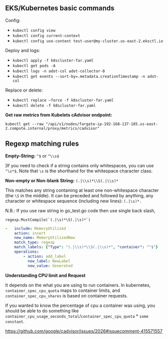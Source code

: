## EKS/Kubernetes basic commands
Config:
- `kubectl config view`
- `kubectl config current-context`
- `kubectl config use-context test-user@my-cluster.us-east-2.eksctl.io`

Deploy and logs:
- `kubectl apply -f k8scluster-far.yaml`
- `kubectl get pods -A`
- `kubectl logs -n adot-col adot-collector-0`
- `kubectl get events --sort-by=.metadata.creationTimestamp -n adot-col`

Replace or delete:
- `kubectl replace —force -f k8scluster-far.yaml`
- `kubectl delete -f k8scluster-far.yaml`

**Get raw metrics from Kubelets cAdvisor endpoint:**

`kubectl get --raw "/api/v1/nodes/fargate-ip-192-168-137-185.us-east-2.compute.internal/proxy/metrics/cadvisor"`

## Regexp matching rules
**Empty-String:** `^$` or `^\\s$`

]If you need to check if a string contains only whitespaces, you can use `^\s*$`. Note that `\s` is the shorthand for the whitespace character class.

**Non-empty or Non-blank String:** `(.|\\s)*\\S(.|\\s)*`

This matches any string containing at least one non-whitespace character (the `\S` in the middle). It can be preceded and followed by anything, any character or whitespace sequence (including new lines): `(.|\s)*.`

N.B.: If you use raw string in go_test.go code then use single back slash, 
```
regexp.MustCompile(`(.|\s)*\S(.|\s)*`)
```

```yaml
-   include: MemoryUtilized
    action: insert
    new_name: MemoryUtilizedNew
    match_type: regexp
    match_labels: {"Type": "(.|\\s)*\\S(.|\\s)*", "container": "^$"} 
    operations:
        - action: add_label
          new_label: NewLabel
          new_value: Generated
```

**Understanding CPU limit and Request**

It depends on the what you are using to run containers. In kubernetes, `container_spec_cpu_quota` maps to container limits, and `container_spec_cpu_shares` is based on container requests.

If you wanted to know the percentage of cpu a container was using, you should be able to do something like `container_cpu_usage_seconds_total`/`container_spec_cpu_quota` * `some constant`. 

https://github.com/google/cadvisor/issues/2026#issuecomment-415571557